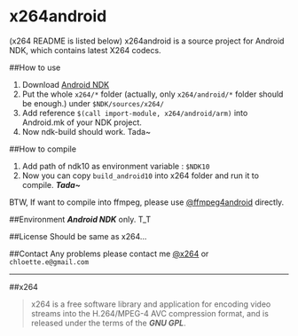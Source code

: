 x264android
===========
(x264 README is listed below)
x264android is a source project for Android NDK, which contains latest X264 codecs.

##How to use
1. Download [Android NDK](https://developer.android.com/tools/sdk/ndk/index.html)
2. Put the whole `x264/*` folder (actually, only `x264/android/*` folder should be enough.) under `$NDK/sources/x264/`
3. Add reference `$(call import-module, x264/android/arm)` into Android.mk of your NDK project.
4. Now ndk-build should work. Tada~

##How to compile
1. Add path of ndk10 as environment variable : `$NDK10`
2. Now you can copy `build_android10` into x264 folder and run it to compile. ***Tada~***

BTW, If want to compile into ffmpeg, please use [@ffmpeg4android](https://github.com/chloette/ffmpeg4android) directly.

##Environment
***Android NDK*** only. T_T

##License
Should be same as x264...

##Contact
Any problems please contact me [@x264](https://github.com/chloette/x264android) or `chloette.e@gmail.com`


---

##x264
>x264 is a free software library and application for encoding video streams into the H.264/MPEG-4 AVC compression format, and is released under the terms of the ***GNU GPL***.